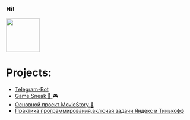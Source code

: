 ### Hi!

<img src="https://user-images.githubusercontent.com/79209117/192524718-040f8696-1733-4d19-8163-deeace8ecc2d.gif" width="90">

# **Projects:**
* [Telegram-Bot](https://github.com/AnastasiyaIlkevich/Bot)
* [Game Sneak :snake: ](https://github.com/AnastasiyaIlkevich/SnakeGame)  :video_game:
* [Основной проект MovieStory :movie_camera:](https://github.com/AnastasiyaIlkevich/movieStore)
* [Практика программирования,включая задачи Яндекс и Тинькофф](https://github.com/AnastasiyaIlkevich/MyTrainingGround)

<img src="https://komarev.com/ghpvc/?username=DariaSmit&style=flat-square&color=blue" alt=""/>
